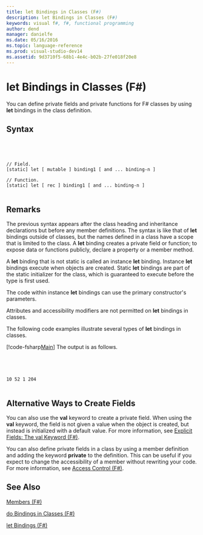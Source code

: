 ```yaml
---
title: let Bindings in Classes (F#)
description: let Bindings in Classes (F#)
keywords: visual f#, f#, functional programming
author: dend
manager: danielfe
ms.date: 05/16/2016
ms.topic: language-reference
ms.prod: visual-studio-dev14
ms.assetid: 9d3710f5-68b1-4e4c-b02b-27fe018f20e8 
---
```


# let Bindings in Classes (F#)

You can define private fields and private functions for F# classes by using **let** bindings in the class definition.


## Syntax



```




// Field.
[static] let [ mutable ] binding1 [ and ... binding-n ]

// Function.
[static] let [ rec ] binding1 [ and ... binding-n ]


```





## Remarks
The previous syntax appears after the class heading and inheritance declarations but before any member definitions. The syntax is like that of **let** bindings outside of classes, but the names defined in a class have a scope that is limited to the class. A **let** binding creates a private field or function; to expose data or functions publicly, declare a property or a member method.

A **let** binding that is not static is called an instance **let** binding. Instance **let** bindings execute when objects are created. Static **let** bindings are part of the static initializer for the class, which is guaranteed to execute before the type is first used.

The code within instance **let** bindings can use the primary constructor's parameters.

Attributes and accessibility modifiers are not permitted on **let** bindings in classes.

The following code examples illustrate several types of **let** bindings in classes.

[!code-fsharp[Main](snippets/fslangref1/snippet3001.fs)]
    The output is as follows.




```




10 52 1 204


```





## Alternative Ways to Create Fields
You can also use the **val** keyword to create a private field. When using the **val** keyword, the field is not given a value when the object is created, but instead is initialized with a default value. For more information, see [Explicit Fields: The val Keyword &#40;F&#35;&#41;](Explicit-Fields-The-val-Keyword-%5BFSharp%5D.md).

You can also define private fields in a class by using a member definition and adding the keyword **private** to the definition. This can be useful if you expect to change the accessibility of a member without rewriting your code. For more information, see [Access Control &#40;F&#35;&#41;](Access-Control-%5BFSharp%5D.md).


## See Also
[Members &#40;F&#35;&#41;](Members-%5BFSharp%5D.md)

[do Bindings in Classes &#40;F&#35;&#41;](do-Bindings-in-Classes-%5BFSharp%5D.md)

[let Bindings &#40;F&#35;&#41;](let-Bindings-%5BFSharp%5D.md)

